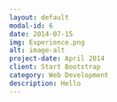 ```yaml
---
layout: default
modal-id: 6
date: 2014-07-15
img: Experience.png
alt: image-alt
project-date: April 2014
client: Start Bootstrap
category: Web Development
description: Hello
---
```


